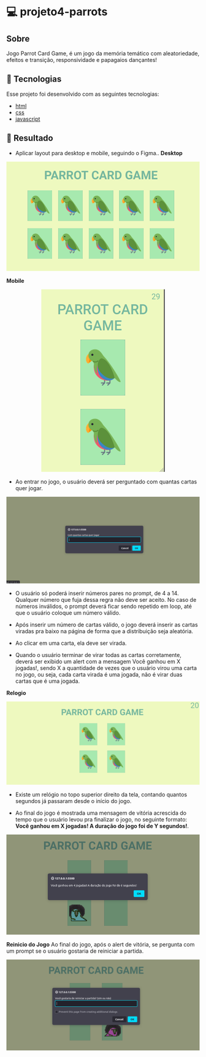 # 💻 projeto4-parrots

## Sobre
Jogo Parrot Card Game, é um jogo da memória temático com aleatoriedade, efeitos e transição, responsividade e papagaios dançantes!

## 🚀 Tecnologias

Esse projeto foi desenvolvido com as seguintes tecnologias:

- [html](https://html.com/)
- [css](https://www.w3.org/Style/CSS/Overview.en.html)
- [javascript](https://www.javascript.com/)

## 🚀 Resultado

- Aplicar layout para desktop e mobile, seguindo o Figma..
**Desktop**
<p align="center">
<img src="./assets/images/layoutparrot.png"/>
</p>

**Mobile**
<p align="center">
<img src="./assets/images/parrotmobile.png"/>
</p>

- Ao entrar no jogo, o usuário deverá ser perguntado com quantas cartas quer jogar.
<p align="center">
<img src="./assets/images/quantascartas.png"/>
</p>

- O usuário só poderá inserir números pares no prompt, de 4 a 14. Qualquer número que fuja dessa regra não deve ser aceito. No caso de números inválidos, o prompt deverá ficar sendo repetido em loop, até que o usuário coloque um número válido.

- Após inserir um número de cartas válido, o jogo deverá inserir as cartas viradas pra baixo na página de forma que a distribuição seja aleatória.

- Ao clicar em uma carta, ela deve ser virada.

- Quando o usuário terminar de virar todas as cartas corretamente, deverá ser exibido um alert com a mensagem Você ganhou em X jogadas!, sendo X a quantidade de vezes que o usuário virou uma carta no jogo, ou seja, cada carta virada é uma jogada, não é virar duas cartas que é uma jogada.


**Relogio**

<p align="center">
<img src="./assets/images/relgio.png"/>
</p>

- Existe um relógio no topo superior direito da tela, contando quantos segundos já passaram desde o início do jogo.

- Ao final do jogo é mostrada uma mensagem de vitória acrescida do tempo que o usuário levou pra finalizar o jogo, no seguinte formato: **Você ganhou em X jogadas! A duração do jogo foi de Y segundos!**.

<p align="center">
<img src="./assets/images/vitoria.png"/>
</p>

**Reinicio do Jogo**
Ao final do jogo, após o alert de vitória, se pergunta com um prompt se o usuário gostaria de reiniciar a partida.

<p align="center">
<img src="./assets/images/reinicio.png"/>
</p>